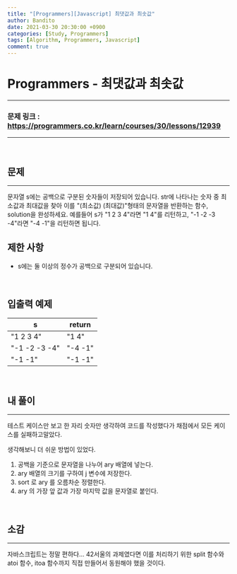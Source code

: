 ```yaml
---
title: "[Programmers][Javascript] 최댓값과 최솟값"
author: Bandito
date: 2021-03-30 20:30:00 +0900
categories: [Study, Programmers]
tags: [Algorithm, Programmers, Javascript]
comment: true
---
```

 
# Programmers - 최댓값과 최솟값

***
### 문제 링크 : <https://programmers.co.kr/learn/courses/30/lessons/12939>

***

<br/>

## 문제
***

문자열 s에는 공백으로 구분된 숫자들이 저장되어 있습니다. str에 나타나는 숫자 중 최소값과 최대값을 찾아 이를 "(최소값) (최대값)"형태의 문자열을 반환하는 함수, solution을 완성하세요.
예를들어 s가 "1 2 3 4"라면 "1 4"를 리턴하고, "-1 -2 -3 -4"라면 "-4 -1"을 리턴하면 됩니다.
<br/>

## 제한 사항

+ s에는 둘 이상의 정수가 공백으로 구분되어 있습니다.

<br/>

## 입출력 예제

|s|return|
|----|----|
|"1 2 3 4"|"1 4"|
|"-1 -2 -3 -4"|"-4 -1"|
|"-1 -1"|"-1 -1"|


<br/>

## 내 풀이
***

테스트 케이스만 보고 한 자리 숫자만 생각하여 코드를 작성했다가 채점에서 모든 케이스를 실패하고말았다.   

생각해보니 더 쉬운 방법이 있었다.   

1. 공백을 기준으로 문자열을 나누어 ary 배열에 넣는다.
2. ary 배열의 크기를 구하여 j 변수에 저장한다.
3. sort 로 ary 를 오름차순 정렬한다.
4. ary 의 가장 앞 값과 가장 마지막 값을 문자열로 붙인다.

<script src="https://gist.github.com/Suppplier/94a1bcb846f89585f176149fd6f90472.js"></script>


<br/>

## 소감
***

자바스크립트는 정말 편하다... 42서울의 과제였다면 이를 처리하기 위한 split 함수와 atoi 함수, itoa 함수까지 직접 만들어서 동원해야 했을 것이다.   




